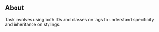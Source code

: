 ## About
Task involves using both IDs and classes on tags to understand specificity and inheritance on stylings.


